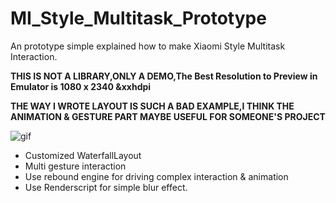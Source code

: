 # MI_Style_Multitask_Prototype
An prototype simple explained how to make Xiaomi Style Multitask Interaction.

**THIS IS NOT A LIBRARY,ONLY A DEMO,The Best Resolution to Preview in Emulator is 1080 x 2340 &xxhdpi**

**THE WAY I WROTE LAYOUT IS SUCH A BAD EXAMPLE,I THINK THE ANIMATION & GESTURE PART MAYBE USEFUL FOR SOMEONE'S PROJECT**

![gif](https://github.com/MartinRGB/MIUIStyle_Multitask_Prototype/blob/master/art/art_real.gif?raw=true)

- Customized WaterfallLayout
- Multi gesture interaction
- Use rebound engine for driving complex interaction & animation
- Use Renderscript for simple blur effect.

